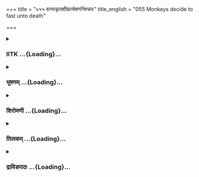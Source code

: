 +++
title = "०५५ वानरकृतशीघ्रान्वेषणनिश्चयः"
title_english = "055 Monkeys decide to fast unto death"

+++
<div caption="श्रीराम-हरिसीताराममूर्ति-घनपाठिभ्यां वचनम्" class="audioEmbed" src="https://archive.org/download/Ramayana-recitation-Sriram-harisItArAmamUrti-Ghanapaati-v2/Kanda_4/Kanda_4_KSK-055-Monkeys_decide_to_fast_unto_death.mp3"></div>

<div class="js_include collapsed" newlevelforh1="3" title="IITK" unfilled url="/purANam/rAmAyaNam/audIchya-pAThaH/iitk/4_kiShkindhAkANDam/05-daxiNAnveShaNam/055_vAnarakRtashIghrAnveShaNanishchayaH.md">
<details><summary><h3>IITK ...{Loading}...</h3></summary>

Angada resolves not to return -- monkeys decide to fast unto death



#### श्लोकः
##### मूलम्
श्रुत्वा हनुमतो वाक्यं प्रश्रितं धर्मसंहितम्।  
स्वामिसत्कारसंयुक्तमङ्गदो वाक्यमब्रवीत्॥4.55.1॥

##### शब्दार्थः
हनुमतः Hanuman's, प्रश्रितम् humble, धर्मसंहितम् consistent with righteousness, स्वामिसत्कारसंयुक्तम् full of devotion to his master, the king, वाक्यम् words, श्रुत्वा on hearing, अङ्गदः Angada, वाक्यम् these words, अब्रवीत् said.

##### आङ्ग्लानुवादः
On hearing Hanuman's humble words (of advice) consistent with righteousness and full of devotion to his master, the king, Angada saidः



#### श्लोकः
##### मूलम्
स्थैर्यमात्ममनश्शौचमानृशंस्यमथाऽर्जवम्।  
विक्रमश्चैव धैर्यं च सुग्रीवे नोपपद्यते॥4.55.2॥

##### शब्दार्थः
स्थैर्यम् steadfastness, आत्ममनश्शौचम् purity of body and mind, आनृशंस्यम् compassion, अथ and, आर्जवम् rectitude, विक्रमश्चैव valour, धैर्यं च as well as patience, सुग्रीवे in Sugriva, नोपपद्यते not found.

##### आङ्ग्लानुवादः
'Sugriva has no steadfastness, purity of body and mind, compassion, rectitude, valour and patience.



#### श्लोकः
##### मूलम्
भ्रातुर्ज्येष्ठस्य यो भार्यां जीवतो महिषीं प्रियाम्।  
धर्मेण मातरं यस्तु स्वीकरोति जुगुप्सितः॥4.55.3॥  
कथं स धर्मं जानीते येन भ्रात्रा महात्मना।  
युद्धायाभिनियुक्तेन बिलस्य पिहितं मुखम्॥4.55.4॥

##### शब्दार्थः
जुगुप्सितः despicable person, यः who, ज्येष्ठस्य of elder's, भ्रातुः brother's, जीवतः while he was alive, धर्मेण from the point of view of morality, मातरं motherlike, भार्याम् wife, प्रियाम् loved, महिषीम् queen, स्वीकरोति he took over (used her as his wife), महात्मना by the great, भ्रात्रा by the brother, युद्धाय for combat, अभिनियुक्तेन engaged, येन by whom, बिलस्य cave's, मुखम् entrance, पिहितम् blocked, सः he, धर्मम् morals, कथम् how, जानीते will he know?

##### आङ्ग्लानुवादः
'He usurped his elder brother's queen, while he was still alive. It is morally abominable since an elder brother's wife is like a mother. How can a person who blocks the entrance of a cave while his noble brother is engaged in fighting inside be treated as righteous?



#### श्लोकः
##### मूलम्
सत्यात्पाणिगृहीतश्च कृतकर्मा महायशाः।  
विस्मृतो राघवो येन स कस्य तु कृतं स्मरेत्॥4.55.5॥

##### शब्दार्थः
सत्यात् truly, पाणिगृहीतश्च held his hand, कृतकर्मा accepted, महायशाः an illustrious man, राघवः Rama, येन whom, विस्मृतः forgotten, सः he, कस्य whose, तु indeed, कृतम् help, स्मरेत् will he remember?

##### आङ्ग्लानुवादः
'Illustrious Rama, who faithfully held his hand was forgotten after he received his help. Indeed whose help would he remember?



#### श्लोकः
##### मूलम्
लक्ष्मणस्य भयाद्येन नाधर्मभयभीरुणा।  
आदिष्टा मार्गितुं सीतां धर्ममस्मिन्कथं भवेत्॥4.55.6॥

##### शब्दार्थः
येन by whom, लक्ष्मणस्य Lakshmana's, भयात् out of fear, सीताम् Sita, मार्गितुम् to search, आदिष्टाः ordered, अधर्मभयभीरुणा out of fear of unrighteousness, न not, अस्मिन् in this, धर्मम् righteousness, कथम् how, भवेत् will be?

##### आङ्ग्लानुवादः
'Sugriva ordered search for Sita out of fear of Lakshmana and not out of fear of unrighteousness. How can such a man be pious?



#### श्लोकः
##### मूलम्
तस्मिन्पापे कृतघ्ने तु स्मृतिहीने चलात्मनि।  
आर्यः को विश्वसेज्जातु तत्कुलीनो जिजीविषुः॥4.55.7॥

##### शब्दार्थः
पापे in a sinner, कृतघ्ने in an ungrateful one, स्मृतिहीने in one devoid of memory, चलात्मनि in a fickleminded self, तस्मिन् in him, जातु indeed, आर्यः a respectable one, कः who, विश्वसेत् have confidence, जिजीविषुः who wishes to live, तत् कुलीनः born in that family.

##### आङ्ग्लानुवादः
'He is a sinner and an ungrateful person as he does not remember others' help. He is fickleminded. Which respectable person will believe him? Which member of his family will wish to live?



#### श्लोकः
##### मूलम्
राज्ये पुत्रः प्रतिष्ठाप्यस्सगुणो विगुणोऽपि वा।  
कथं शत्रुकुलीनं मां सुग्रीवो जीवयिष्यति॥4.55.8॥

##### शब्दार्थः
सुगुणः virtuous, विगुणोऽपि or not virtuous also, पुत्रः a son, राज्ये in the kingdom, प्रतिष्ठाप्यः should be installed, सुग्रीवः Sugriva, शत्रुकुलीनम् enemy's descendant, माम् me, कथम् how, जीवयिष्यति will allow me to live.

##### आङ्ग्लानुवादः
'If I am the king's son, virtuous or otherwise, I will be installed in the kingdom (as successor). How can Sugriva suffer me to live when I am his enemy's descendant?



#### श्लोकः
##### मूलम्
भिन्नमन्त्रोऽपराद्धश्च हीनशक्तिः कथं ह्यहम्।  
किष्किन्धां प्राप्य जीवेयमनाथ इव दुर्बलः॥4.55.9॥

##### शब्दार्थः
भिन्नमन्त्रः my effort failed (my counsels are divided), अपराद्धश्च a crime too, हीनशक्तिः powerless, अहम् I am, किष्किन्धाम् Kishkinda, प्राप्य after reaching, दुर्बलः a weak person, अनाथ इव like an orphan, कथम् how, जीवेयम् will I live.

##### आङ्ग्लानुवादः
'My alternate strategy has failed. I have already made a mistake (by announcing my plan). My advisors are holding different views. I am powerless. How can a weakling, an orphan like me live in Kishkinda?



#### श्लोकः
##### मूलम्
पांशुदण्डेन हि मां बन्धने नोपपादयेत्।  
शठः क्रूरो नृशंसश्च सुग्रीवो राज्यकारणात्॥4.55.10॥

##### शब्दार्थः
शठः deceitful person, क्रूरः cruel one, नृशंसः treacherous person, सुग्रीवः Sugriva, राज्यकारणात् for the sake of kingdom, माम् me, उपांशुदण्डेन with secret punishment, बन्धनेन imprisonment, उपपादयेत् inflict.

##### आङ्ग्लानुवादः
'Sugriva is deceitful, cruel and treacherous. He will inflict secret punishment on me by way of imprisonment for the sake of the kingdom.



#### श्लोकः
##### मूलम्
बन्धनाद्वाऽवसादान्मे श्रेयः प्रायोपवेशनम्।  
अनुजानीत मां सर्वे गृहं गच्छन्तु वानराः॥4.55.11॥

##### शब्दार्थः
बन्धनाद्वा with imprisonment or, अवसादात् with pain, मे me, प्रायोपवेशनम् by fasting unto death, श्रेयः is better, सर्वे all, वानराः monkeys माम् me, अनुजानीत you may permit, गृहम् home, गच्छन्तु may go.

##### आङ्ग्लानुवादः
'It is better for me to fast unto death rather than suffer imprisonment. Permit me to do so. You may all go back.



#### श्लोकः
##### मूलम्
अहं वः प्रतिजानामि नागमिष्याम्यहं पुरीम्।  
इहैव प्रायमासिष्ये श्रेयो मरणमेव मे॥4.55.12॥

##### शब्दार्थः
अहम् I am, वः to you, प्रतिजानामि I pledge, अहम् I am, पुरीम् to city, न आगमिष्यामि I will not come, इहैव here only, प्रायम् आसिष्ये I seek death by fasting, मे to me, मरणमेव death alone, श्रेयः better.

##### आङ्ग्लानुवादः
'I swear I will not return to the city. I will fast unto death here only. Death for me is desirable.



#### श्लोकः
##### मूलम्
अभिवादनपूर्वं हि राघवौ बलशालिनौ।  
अभिवादनपूर्वं तु राजा कुशलमेव च॥4.55.13॥  
वाच्यस्तातो यवीयान्मे सुग्रीवो वानरेश्वरः।

##### शब्दार्थः
बलशालिनौ two powerful ones, राघवौ Rama and Lakshmana, अभिवादनपूर्वम् greet them with due courtesy on my behalf, वानरेश्वरः king of monkeys, मे to me, यवीयान् तातः father's younger brother, राजा king, सुग्रीवः Sugriva, अभिवादनपूर्वम् by conveying my respects, कुशलम् wellbeing, वाच्यः greet.

##### आङ्ग्लानुवादः
'Convey my greetings with due courtesy to Rama and Lakshmana on my behalf and my respects to my father's younger brother, king of monkeys, Sugriva and wish him well.



#### श्लोकः
##### मूलम्
आरोग्यपूर्वं कुशलं वाच्या माता रुमा च मे॥4.55.14॥  
मातरं चैव मे तारामाश्वासयितुमर्हथ।

##### शब्दार्थः
मे my, माता mother, रुमा च also Ruma, आरोग्यपूर्वम् enquire about their health, कुशलम् wellbeing, वाच्या by words, मे my, मातरम् mother, ताराम् Tara, आश्वासयितुं चैव to console, अर्हथ you should.

##### आङ्ग्लानुवादः
'You should convey my mother as well as Ruma my good wishes for their health and wellbeing. You should console my mother Tara also.



#### श्लोकः
##### मूलम्
प्रकृत्या प्रियपुत्रा सा सानुक्रोशा तपस्विनी॥4.55.15॥  
विनष्टमिह मां श्रुत्वा व्यक्तं हास्यति जीवितम्।

##### शब्दार्थः
प्रकृत्या by nature, सानुक्रोशा a compassionate woman, प्रियपुत्रा fond of her son, तपस्विनी a helpless lady, सा she, इह here, माम् me, विनष्टम् dead, श्रुत्वा on hearing, व्यक्तम् certainly, जीवितम् life, हास्यति she will give up.

##### आङ्ग्लानुवादः
'By nature my mother, is compassionate. She is fond of me. (But) she is helpless. On hearing about my death, she will certainly give up her life'.



#### श्लोकः
##### मूलम्
एतावदुक्त्वा वचनं वृद्धांस्तानभिवाद्य च॥4.55.16॥  
विवेश चाङ्गदो भूमौ रुदन्दर्भेषु दुर्मनाः।

##### शब्दार्थः
एतावत् so much, वचनम् word, उक्त्वा having expressed, तान् them, वृद्धान् old, अभिवाद्य saluted, च and, अङ्गदः Angada, रुदन् started crying, दुर्मनाः a disheartened one, भूमौ on the ground, दर्भेषु on darbha (Kusa) grass, विवेश lay down.

##### आङ्ग्लानुवादः
Having expresed so much of his feelings, disheartened Angada saluted the elderly monkeys and started crying. Then he spread the darbha grass and lay down on the ground.



#### श्लोकः
##### मूलम्
तस्य संविशतस्तत्र रुदन्तो वानरर्षभाः॥4.55.17॥  
नयनेभ्यः प्रमुमुचुरुष्णं वै वारि दुःखिताः।

##### शब्दार्थः
तस्य his, तत्र there, संविशतः when he sat down, वानरर्षभाः bulls among the monkeys, दुःखिताः said, रुदन्तः cried, नयनेभ्यः from the eyes, उष्णम् hot, वारि tears, प्रमुमुचुः shed.

##### आङ्ग्लानुवादः
Seeing him lie down the bulls among the monkeys became sad and shed hot tears from their eyes.



#### श्लोकः
##### मूलम्
सुग्रीवं चैव निन्दन्तः प्रशंसन्तश्च वालिनम्॥4.55.18॥  
परिवार्याङ्गदं सर्वे व्यवसन्प्रायमासितुम्।

##### शब्दार्थः
सर्वे all , सुग्रीवम् Sugriva, निन्दन्तः while they were blaming, वालिनम् Vali, प्रशंसन्तश्च while praising, अङ्गदम् Angada, परिवार्य after surrounding, प्रायम् आसितुम् to seek fast unto death, व्यवसन् while he decided

##### आङ्ग्लानुवादः
Blaming Sugriva and praising Vali, all the companions of Angada sat there surrounding him after having decided to fast unto death .



#### श्लोकः
##### मूलम्
मतं तद्वालिपुत्रस्य विज्ञाय प्लवगर्षभाः॥4.55.19॥  
उपस्पृश्योदकं तत्र प्राङ्मुखास्समुपाविशन्।  
दक्षिणाग्रेषु दर्भेषु उदक्तीरं समाश्रिताः॥4.55.20॥  
मुमूर्षवो हरिश्रेष्ठा एतत् क्षममिति स्म ह।

##### शब्दार्थः
वालिपुत्रस्य of Vali's son, तत् मतम्  his opinion, विज्ञाय after knowing, प्लवगर्षभाः bulls among monkeys, तत्र there, हरिश्रेष्ठाः best of monkeys, एतत् this, क्षमम् is fitting, इति in this way, मुमूर्षवः they were willing to die, उदकम् water, उपश्पृश्य having sipped, उदक्तीरम् on the (northern) shore of the sea, समाश्रिताः assembled, प्राङ्मुखाः facing the east, दक्षिणाग्रेषु pointing to the south, दर्भेषु darbha grass, समुपाविशन् sat down together.

##### आङ्ग्लानुवादः
With the opinion of Vali's son ascertained, all the great monkeys thought it proper to die. They sipped water and assembled on the northern shore of the sea facing the east with the darbha grass spread on the ground, their edges pointing southward.



#### श्लोकः
##### मूलम्
रामस्य वनवासं च क्षयं दशरथस्य च॥4.55.21॥  
जनस्थानवधं चैव वधं चैव जटायुषः।  
हरणं चैव वैदेह्या वालिनश्च वधं रणे॥4.55.22॥  
रामकोपं च वदतां हरीणां भयमागतम्।

##### शब्दार्थः
रामस्य Rama's, वनवासं च exile in the forest, दशरथस्य Dasaratha's, क्षयं च death, जनस्थानवधं चैव destruction of demons in Janasthana, जटायुषः Jatayu's, वधं चैव death, वैदेह्याः Vaidehi's, हरणं चैव and the abduction, रणे in war, वालिनः Vali's, वधं च death, रामकोपं च  and Rama's anger, वदताम् while they talked about, हरीणाम् for the monkeys, भयम् fear, आगतम् overtook.

##### आङ्ग्लानुवादः
Overtaken by the fear of death, the monkeys kept talking about Rama's exile into the forest, Dasaratha's death, destruction of demons in Janasthana, the death of Jatayu, abduction of Sita, Vali's death and Rama's anger.



#### श्लोकः
##### मूलम्
स संविशद्भिबहुभिर्महीधरो  
महाद्रिकूटप्रतिमैः प्लवङ्गमैः।  
बभूव सन्नादितनिर्दरान्तरो  
भृशं नदद्भिर्जलदैरिवोल्बणैः॥4.55.23॥

##### शब्दार्थः
संविशद्भिः preparing to lay down, महाद्रिकूटप्रतिमैः  as huge as mountain peaks, बहुभिः by many, प्लवङ्गमैः by monkeys, भृशम् greatly, सन्नादितनिर्दरान्तरः the sound that came from inside the cave, सः that, महीधरः mountain, नदद्भिः by the thundering, जलदैः with clouds,  इव like, उल्बणैः stormy clouds, बभूव appeared.

##### आङ्ग्लानुवादः
While the numerous monkeys, resembling peaks of high mountains were roaring, it resounded through the mountain caves. It was like the sound of the  stormy thunderclouds.  

#### समाप्तिः
 श्रीमद्रामायणे वाल्मीकीय आदिकाव्ये किष्किन्धाकाण्डे पञ्चपञ्चाशस्सर्गः॥  
Thus ends the fiftyfifth sarga in Kishkindakanda of the first epic, the Holy Ramayana composed by sage Valmiki.

</details>
</div>
<div class="js_include collapsed" newlevelforh1="3" title="भूषणम्" unfilled url="/purANam/rAmAyaNam/audIchya-pAThaH/TIkA/bhUShaNa_iitk/4_kiShkindhAkANDam/05-daxiNAnveShaNam/055_vAnarakRtashIghrAnveShaNanishchayaH.md">
<details><summary><h3>भूषणम् ...{Loading}...</h3></summary>



श्रुत्वा हमुमतो वाक्यं प्रश्रितं धर्मसंहितम् ।  

स्वामिसत्कारसंयुक्तमङ्गदो वाक्यमब्रवीत्  ॥  ४।५५।१  ॥   

अथ हरीणां प्रायोपवेशः पञ्चपश्चाशे श्रुत्वेत्यादि  ॥  ४।५५।१  ॥   

  

स्तैर्यमात्ममनःशौचमानृशंस्यमथार्जवम् ।  

विक्रमश्चैव धैर्यं च सुग्रीवे नोपपद्यते  ॥  ४।५५।२  ॥   

स्थैर्यं स्थिरबुद्धिता । आत्ममनःशौचम् आत्मशुद्धिः मनसः शैचम्,
अन्तःकरणशुद्धिश्चेत्यर्थः । धैर्यं गाम्भीर्यम्  ॥  ४।५५।२  ॥   

  

भ्रातुर्ज्येष्ठस्य यो भार्यां जीवतो महिषीं प्रियाम् ।  

धर्मेण मातरं यस्तु स्वीकरोति जुगुस्पितः ।  

कथं स धर्मं जानीते येन भ्रात्रा महात्मना  ॥  ४।५५।३  ॥   

मनःशौचाभावमुपपादयति भ्रातुरिति । स कथं धर्मं जानीत इति
वक्ष्यमाणमाकृष्यते । जीवत इत्यनेन भ्रातुर्मरणानन्तरं तद्भार्यापरिग्रहः
कुलधर्म इत्यवगम्यते  ॥  ४।५५।३  ॥   

  

युद्धायाभिनियुक्तेन बिलस्य पिहितं मुखम्  ॥  ४।५५।४  ॥   

आनृशंस्याभावमुपपादयति युद्धायेति । युद्वायाभिनियुक्तेन,
द्वारान्निर्गतस्य शत्रोः युद्धायवालिना नियुक्तेनेत्यर्थः  ॥  ४।५५।४  ॥   

  

सत्यात्पाणिगृहीतश्च कृतकर्मा महायशाः ।  

विस्मृतो राघवो येन स कस्य तु कृतं स्मरेत्  ॥  ४।५५।५  ॥   

आर्जवाभावमुपपादयति सत्यादिति । पाणिगृहीतः पाणौ गृहीतः  ॥  ४।५५।५  ॥   

  

लक्ष्मणस्य भयाद्येन नाधर्मभयभीरुणा ।  

आदिष्टा मार्गितुं सीतां धर्ममस्मिन् कथं भवेत्  ॥  ४।५५।६  ॥   

तस्मिन् पापे कृतघ्ने तु स्मृतिहीने चलात्मनि ।  

आर्यः को विश्वसेज्जातु तत्कुलीनो जिजीविषुः  ॥  ४।५५।७  ॥   

कथं तर्हि सेनामानीतवान् सुग्रीव इत्याशङ्क्याह लक्ष्मणस्येति ।
नाधर्मभयभीरुणा, भयशब्दो ऽत्र भयहेतुपरः, अधर्मरूपभयहेतोर्भीरुणा न च,
किन्तु लक्ष्णस्य भयात् लक्ष्मणदण्डनिमित्तभयादित्यर्थः  ॥  ४।५५।६,७  ॥   

  

राज्ये पुत्रः प्रतिष्ठाप्यः सगुणो निर्गुणो ऽपि वा ।  

कथं शत्रुकुलीनं मां सुग्रीवो जीवयिष्यति  ॥  ४।५५।८  ॥   

तव यौवराज्यस्थापनं किं विस्मृतो ऽसीत्यत्राह राज्य इति । पुत्रः
जनिष्यमाणः स्वपुत्रः  ॥  ४।५५।८  ॥   

  

भिन्नमन्त्रो ऽपराद्धश्च हीनशक्तिः कथं ह्यहम् ।  

किष्किन्धां प्राप्य जीवेयमनाथ इव दुर्बलः  ॥  ४।५५।९  ॥   

भिन्नमन्त्रः प्रकाशितविगृह्यावस्थानमन्त्रः । अपराद्धः कृतापराधः । यद्वा
पितृहिंसनेन सञ्जातापराधः  ॥  ४।५५।९  ॥   

  

उपांशुदण्डेन हि मां बन्धनेनोपपादयेत् ।  

शठः क्रूरो नृशंसश्च सुग्रीवो राज्यकारणात्  ॥  ४।५५।१०  ॥   

उपांशुदण्डेन रहस्यदण्डरूपेण । उपपादयेत् प्रापयेत्  ॥  ४।५५।१०  ॥   

  

बन्धनाद्वा ऽवसादान्मे श्रेयः प्रायोपवेशनम् ।  

अनुजानीत मां सर्वे गृगं गच्छन्तु वानराः  ॥  ४।५५।११  ॥   

अहं वः प्रतिजानामि नागमिष्याम्यहं पुरीम् ।  

इहैव प्रायमासिष्ये श्रेयो मरणमेव मे  ॥  ४।५५।१२  ॥   

बन्धनाद्वा ऽवसादान्म इति । वेति प्रसिद्धौ । बन्धनरूपावसादात्  ॥ 
४।५५।११,१२  ॥   

  

अभिवादनपूर्वं तु राघवौ बलशालिनौ ।  

अभिवादनपूर्वं तु राजा कुशलमेव च ।  

वाच्यस्तातो यवीयान् मे सुग्रीवो वानरेश्वरः  ॥  ४।५५।१३  ॥   

आरोग्यपूर्वं कुशलं वाच्या माता रुमा च मे ।  

मातरं चैव मे तारामाश्वासयितुमर्हथ  ॥  ४।५५।१४  ॥   

अभिवादनेति । राघवौ कुशलं वाच्यावित्यनुषङ्गः  ॥  ४।५५।१३,१४  ॥   

  

प्रकृत्या प्रियपुत्रा सा सानुक्रोशा तपस्विनी ।  

विनष्टमिह मां श्रुत्वा व्यक्तं हास्यति जीवितम्  ॥  ४।५५।१५  ॥   

एतावदुक्त्वा वचनं वृद्धांस्तानभिवाद्य च ।  

विवेश चाङ्गदो भूमौ रुदन् दर्भेषु दुर्मनाः  ॥  ४।५५।१६  ॥   

तपस्विनी शोचनीया  ॥  ४।५५।१५,१६  ॥   

  

तस्य संविशतस्तत्र रुदन्तो वानरर्षभाः ।  

नयनेभ्यः प्रमुमुचुरुष्णं वै वारि दुःखिताः  ॥  ४।५५।१७  ॥   

सुग्रीवं चैव निन्दन्तः प्रशंसन्तश्च वालिनम् ।  

परिवार्याङ्गदं सर्वे व्यवसन् प्रायमासितुम्  ॥  ४।५५।१८  ॥   

तस्य संविशतस्तस्मिन् संविशति । संवेशः शयनम्  ॥  ४।५५।१७,१८  ॥   

  

मतं तद्वालिपुत्रस्य विज्ञाय प्लवगर्षभाः ।  

उपस्पृश्योदकं तत्र प्राङ्मुखाः समुपाविशन्  ॥  ४।५५।१९  ॥   

तत्र विन्ध्ये  ॥  ४।५५।१९  ॥   

  

दक्षिणाग्रेषु दर्भेषु उदक्तीरं समाश्रिताः ।  

मुमूर्षवो हरिश्रेष्टा एतत्क्षममिति स्म ह  ॥  ४।५५।२०  ॥   

उदक्तीरं समुद्रस्योत्तरतीरम् । एतत् प्रायोपवेशनं क्षममिति, मत्वेति शेषः
 ॥  ४।५५।२०  ॥   

  

रामस्य वनवासं च क्षयं दशरथस्य च ।  

जनस्थानवधं चैव वधं चैव जटायुषः  ॥  ४।५५।२१  ॥   

जनस्थानवधं जनस्थानस्थरक्षोवधम्  ॥  ४।५५।२१  ॥   

  

हरणं चैव वैदेह्या वालिनश्च वधं रणे ।  

रामकोपं च वदतां हरीणां भयमागतम्  ॥  ४।५५।२२  ॥   

स संविशद्भिर्बहुभिर्महीधरो महाद्रिकूटप्रतिमैः प्लवङ्गमैः ।  

बभूव सन्नादितनिर्दरान्तरो भृशं नदद्भिर्जलदैरिवोल्बणैः  ॥  ४।५५।२३  ॥   

इत्यार्षे श्रीरामायणे वाल्मीकीये आदिकाव्ये श्रीमत्किष्किन्धाकाण्डे
पञ्चपञ्चाशः सर्गः  ॥  ५५  ॥   

आगतं भयं प्रायोपवेशनरूपभयनिमित्तं च वदतां वदत्सु च स महीधरो भृशं
सन्नादितनिर्दरान्तरो बभूवेत्युत्तरेणान्वयः । अस्मिन्सर्गे
सार्धत्रयोविंशतिश्लोकाः  ॥  ४।५५।२२,२३  ॥   

इति श्रीगोविन्दराजविरचिते श्रीरामायणभूषणे मुक्ताहाराख्याने
किष्किन्धाकाण्डव्याख्याने पञ्चपञ्चाशः सर्गः  ॥  ५५  ॥   



</details>
</div>
<div class="js_include collapsed" newlevelforh1="3" title="शिरोमणी" unfilled url="/purANam/rAmAyaNam/audIchya-pAThaH/TIkA/shiromaNI_iitk/4_kiShkindhAkANDam/05-daxiNAnveShaNam/055_vAnarakRtashIghrAnveShaNanishchayaH.md">
<details><summary><h3>शिरोमणी ...{Loading}...</h3></summary>



श्रुत्वेति । स्वामिसत्कारसंयुक्तं हनुमतो वाक्यं श्रुत्वा अङ्गदो ऽब्रवीत्
 ॥  ४।५५।१ ॥   

  

तद्वचनाकारमाह-- स्थैर्यमिति । सुग्रीवे स्थैर्यप्रभृतिः नोपपद्यते घटते  ॥ 
४।५५।२ ॥   

  

तत्र हेतुं वदन्नाह भ्रातुरिति । धर्मेण धर्मबुद्ध्या मातरं ज्येष्ठस्य
भ्रातुर्भार्यां जुगुप्सितं यथा भवति तथा यः स्वीकरोति । युद्धाय युद्धं
कर्तुं गच्छतेति शेषः । भ्रात्रा अभिनियुक्तेन बिलमुखरक्षणाय नियोजितेन येन
च बिलस्य मुखं पिहितं स सुग्रीवः धर्मं कथं जानीते । श्लोकद्वयमेकान्वयि  ॥ 
४।५५।३,४  ॥   

  

सत्यादिति । सत्यात्सत्यमवलम्ब्य पाणिगृहीतः पाणिग्रहेण स्वीकृतः कृतकर्मा
कृतोपकृतिः राघवः येन विस्मृतः सः सुग्रीवः कस्य सुकृतं स्मरेत् न
कस्यापीत्यर्थः  ॥  ४।५५।५  ॥   

  

ननु विस्मृतिश्चेत् कथं वयं प्रेषिताः इत्यत आह लक्ष्मणस्येति ।
नाधर्मभयभीरुणा अधर्मभयभीतभिन्नेन येन सुग्रीवेण लक्ष्मणस्य भयेन हेतुना
सीतां मार्गितुं स्वयमादिष्टास्तस्मिन् सुग्रीवे धर्मः कथं भवेत्  ॥  ४।५५।६
 ॥   

  

तस्मिन्निति । स्मृतिभिन्ने धर्मशास्त्रोक्तधर्मरहिते किंच
उपकृतिविषयकस्मरणरहिते अत एव पापादिविशिष्टे तस्मिन् सुग्रीवे आर्यः
बुद्धिमत्वादिना श्रेष्ठस्तत्कुलीनः तत् कुलजातः को विशेषतो विश्वसेत् न को
ऽपीत्यर्थः  ॥  ४।५५।७  ॥   

  

राज्य इति । सगुणो धर्मावान् विगुणः अधर्मवान् तद्विचारेण न
किंचित्फलमित्यर्थः, सुग्रीवः पुत्रं जनिष्यमाणस्वतनयं राज्ये प्रतिष्ठाप्य
प्रतिष्ठापयितुं विचार्य शत्रुकुलीनं मां कथं जीवयिष्यति  ॥  ४।५५।८  ॥   

  

भिन्नेति । भिन्ना विनष्टा शक्तिः अन्वेषणसामर्थ्यं यस्य सः अत एव भिन्नः
दूरीकृतो मन्त्रः तदुपदिष्टकालो येन अत एव अपराद्धो ऽहं किष्किन्धां
प्राप्य अनाथ इव कथं जीवेयम्  ॥  ४।५५।९  ॥   

  

उपांश्विति । सुग्रीवः राजकारणात् उपांशुदण्डेन अल्पवधोपायेन बन्धनेन
सर्वकालं निरोधेन उपपादयेत् योजयेत्  ॥  ४।५५।१०  ॥   

  

बन्धनादिति । बन्धनात् बन्धनजनितात् अवसादात् खेदात् प्रायोपवेशनमेव श्रेयः
अतः सर्वे वानराः मामनुजानन्तु प्रायोपवेशनाय आज्ञापयन्तु गृहं गच्छन्तु च
 ॥  ४।५५।११ ॥   

  

मत्कर्तृककिष्किन्धागमनाय न यतितव्यमिति बोधयन्नाह अहमिति । इह अस्मिन्
समये मरणमेव श्रेयः अतः प्रायं प्रायोपवेशनमासिष्ये प्राप्स्यामि अतः
किष्किन्धामहं न गमिष्यामि इति वः युष्माकमग्रे ऽहं प्रतिजानामि प्रतिज्ञां
करोमि  ॥  ४।५५।१२  ॥   

  

अभीति । बलशालिनौ राघवौ अभिवादनपूर्वकं प्रणामपूर्वकं कुशलं वाच्यौ
वानरेश्वरो वानरेश्रेष्ठः यवीयान् कनिष्ठो वृद्धो राजा सुग्रीवश्च
अभिवादनपूर्वं कुशलं वाच्यः । मे मातरं राम् आश्वासयितुमर्हथ ।
सार्धश्लोकद्वयमेकान्वयि  ॥  ४।५५।१३,१४ ॥   

  

आश्वासने हेतुमाह प्रकृत्येति । प्रकृत्या स्वभावेन प्रियपुत्रा सानुक्रोशा
दयावती तपस्विनी सा तारा विनष्टं मां श्रुत्वा जीवितं जीवनं हास्यति
त्यक्ष्यति । एतेनाश्वासनस्य प्राणरक्षाहेतुत्वं सूचितम् ।
अर्धद्वयमेकान्वयि  ॥  ४।५५।१५  ॥   

  

एतावदिति । दुर्मुखः उदासीनवदनो ऽङ्गदः रुदन् वृद्धान् तान् एतावदुक्त्वा
अभिवाद्य च भूमौ दर्भेषु विवेश  ॥  ४।५५।१६  ॥   

  

तस्येति । संविशतस्तस्याङ्गदस्य समीपे दुःखिताः अत एव रुदन्तो वानरर्षभाः
नयनेभ्यः उष्णं वारि प्रमुमुचुः  ॥  ४।५५।१७  ॥   

  

सुग्रीवमिति । सुग्रीवं निन्दन्तः यस्य एक एव पुत्रः सो ऽपि मुमूर्षुरिति
तस्यातीव दुर्भगत्वमिति वदन्तः वालिनं प्रशंसन्तः वाली अतीव भाग्यवान्
युद्धे रामसंमुखे मृतः इति वदन्तः सर्वे वानराः अङ्गदं परिवार्य
प्रायमासितुं व्यवसन् व्यवस्यन्  ॥  ४।५५।१८  ॥   

  

तदिति । प्लवगर्षभाः वालिपुत्रस्य तत् प्रायोपवेशनविषयकप्रतिज्ञाबोधकं
वाक्यं विज्ञाय संस्मृत्य उदकमुपस्पृश्य समुपाविशन्  ॥  ४।५५।१९  ॥   

  

दक्षिणेति । उदक्तीरं समुद्रस्य उत्तरतटं समाश्रिताः दक्षिणाग्रेषु दर्भेषु
संस्थिताः इति शेषः, मुमूर्षवो हरिश्रेष्ठाः एतत् प्रायोपवेशनं क्षमं
युक्तमित्यूचुरिति शेषः  ॥  ४।५५।२० ॥   

  

रामस्येति । रामस्य वनवासादीन् वदतां हरीणां वानराणां भयं
वक्ष्यमाणभीतिरागतं प्राप्तम् । अर्धचतुष्टयमेकान्वयि  ॥  ४।५५।२१,२२  ॥   

  

स इति । संविशद्भिः महाद्रिकूटप्रतिमैः महाशैलशृङ्गसदृशैः प्लवङ्गमैः सः
वानरसमीपवतीं महीधरः नदद्भिर्जलदैरम्बरमाकाशमिव सन्नादितं निर्झरान्तरं
निर्झरमध्यं यस्य सः बभूव  ॥  ४।५५।२३  ॥   

  

इति श्रीमद्वाल्मीकीयरामायणव्याख्याने रामायणशिरोमणौ किष्किन्धाकाण्डे
पञ्चपञ्चाशः सर्गः  ॥  ४।५५  ॥   

  



</details>
</div>
<div class="js_include collapsed" newlevelforh1="3" title="तिलकम्" unfilled url="/purANam/rAmAyaNam/audIchya-pAThaH/TIkA/tilaka_iitk/4_kiShkindhAkANDam/05-daxiNAnveShaNam/055_vAnarakRtashIghrAnveShaNanishchayaH.md">
<details><summary><h3>तिलकम् ...{Loading}...</h3></summary>



प्रश्रितं विनीतम् । स्वामिसत्कारसंयुक्तं सुग्रीवसन्मानयुक्तमिति
हनुमद्वाक्यविशेषणम्  ॥  ४।५५।१  ॥   

  

आत्ममनसोः शौचं कामादिदोषराहित्यम्  ॥  ४।५५।२  ॥   

  

तदनुपपत्तिमेव दर्शयति भ्रातुरिति । ज्येष्ठस्य भ्रातुर्भार्यां धर्मेण
मातरं धर्ममार्गेण वर्तमानां ज्येष्ठभ्रातृपत्नीं तां मातृतुल्यां जीवतो मम
समक्षम् अनेन "देवराच्च सुतोत्पतिम्" इत्यतो ऽपि धर्मत्वं वारितम् । यद्वा
जीवतो महिषीमिति महिषयुद्धकालिकस्वीकारपरम् । यः स्वीकरोति कथं स धर्मं
जानीत इत्यन्वयः । एतेन हनूमदुक्तं धर्मराजत्वं प्रत्याख्यातम् । एतद्वचो
ऽङ्गदस्य केवलरोषमूलं त्रैवर्णिकातिरिक्तधर्मास्मरणमूलकम्  ॥  ४।५५।३  ॥   

  

स उक्तजुगुप्सितकर्मकारी । धर्माज्ञाने उपपत्त्यन्तरमप्याह युद्धाय
युद्धार्थं गच्छता भ्रात्रा ऽभिनियुक्तेन । बिलरक्षणनियुक्तेनेत्यर्थः  ॥ 
४।५५।४  ॥   

  

सत्यादग्निसाक्षिकतया पाणिगृहीतो मित्रं कृतो राघवो ऽपि येन विस्मृतः, स
कस्य सुकृतमुपकारं स्मरेत् न कस्यापीत्यतः कथं कृतज्ञ इत्यर्थः  ॥  ४।५५।५
 ॥   

  

ननु तत्कार्ये प्रवृत्तत्वात्कथं न कृतज्ञो ऽत आह-- लक्ष्मणस्येति ।
भयौपाधिक्येषा प्रवृत्तिर्न धर्ममूलेति भावः । "धर्ममस्मिन्" इति पाठे
धर्मं धर्मधीमूलं प्रवर्तनमित्यर्थः  ॥  ४।५५।६  ॥   

  

स्मृतिभिन्ने स्मृतिर्मन्वादीनां भिन्ना त्यक्ता येन । चलात्मनि
चञ्चलान्तःकरणे । तत्कुलीनो तज्ज्ञातिकोटिप्रविष्टः  ॥  ४।५५।७  ॥   

  

तदेव विवृणोति राज्ये इति । सुग्रीवः सुगुणो निर्गुणो वा ऽस्तु, न मे
तद्विचारेण किञ्चित्, अपि तु शत्रुकुलीनं मां पुत्रं राज्ये प्रतिष्ठाप्य
कथं सुग्रीवो जीवयिष्यति न कथमपीत्यर्थः  ॥  ४।५५।८  ॥   

  

इतो ऽपि न जीवयिष्यतीत्याह भिन्नेति । भिन्नो बिलप्रवेशरूपो मन्त्रो यस्य
सः । एवं मन्त्रस्य यस्य कस्यापि मुखाच्छ्रवणे ऽवश्यंभाविनि
स्पष्टमपराद्धश्च भवामि । हीनशक्तिः सुग्रीवापेक्षया हीनबलः
हनुमदुक्तरीत्या सहायबलहीनश्च  ॥  ४।५५।९  ॥   

  

उपांशुदण्डस्यैव रूपम् बन्धनेनेति । पुत्र इति कृत्वा वधाभावः । अपराद्ध
इति च बन्धननिश्चयः  ॥  ४।५५।१०  ॥   

  

तदेव द्रढयन्नाह बन्धनादिति । अवसादो बन्धनजं दुःखम्  ॥  ४।५५।११,१२  ॥   

  

राजा सुग्रीवः कुशलमेव वाच्य इत्यनुकर्षः । न त्विदानीं
दुःखवशादुक्तमित्यर्थः । राघवौ कुशलं वाच्यौ  ॥  ४।५५।१३  ॥   

  

अथ मातुः कुशलविज्ञापनाशेषतया, आरोग्यपूर्वकत्वविशेषाभिधित्सया च पुनः
सुग्रीवे कुशलविज्ञापनमाह वाच्यस्तात इति  ॥  ४।५५।१४,१५  ॥   

  

वृद्धाञ्जाम्बवदादीन्  ॥  ४।५५।१६,१७  ॥   

  

सुग्रीवं निन्दन्तः अङ्गदपक्ष्या इति शेषः  ॥  ४।५५।१८  ॥   

  

व्यवसन् व्यवास्यन्नित्यर्थः  ॥  ४।५५।१९,२०  ॥   

  

हरिश्रेष्ठा अपि एतत्प्रायोपवेशनमेवास्माकमद्य क्षमं युक्तमिति मन्यन्ते
स्मेति शेषः । स्वामिनि म्रियमाणे तं परित्यज्यास्माकं गमनमयुक्तमिति
तत्क्षमत्वव्यवसायः । रामस्य वनवासमित्यादिना ऽग्रिमसर्गार्थसङ्क्षेपः  ॥ 
४।५५।२१  ॥   

  

भयमागतम् संपातिजं वक्ष्यमाणं भयमित्यर्थः  ॥  ४।५५।२२  ॥   

  

भृशं नदद्भिः संपातिजभयादिति शेषः  ॥  ४।५५।२३  ॥   

  

इति श्रीरामाभिरामे श्रीरामीये रामायणतिलके वाल्मीकिय आदिकाव्ये
किष्किन्धाकाण्डे पञ्चपञ्चाशः सर्गः  ॥  ४।५५  ॥   

  



</details>
</div>
<div class="js_include collapsed" newlevelforh1="3" title="द्राविडपाठः" unfilled url="/purANam/rAmAyaNam/drAviDapAThaH/4_kiShkindhAkANDam/05-daxiNAnveShaNam/055_vAnarakRtashIghrAnveShaNanishchayaH.md">
<details><summary><h3>द्राविडपाठः ...{Loading}...</h3></summary>



  
श्रुत्वा हमुमतो वाक्यं प्रश्रितं धर्मसंहितम्।  
स्वामिसत्कारसंयुक्तमङ्गदो वाक्यमब्रवीत् ॥ 4.55.1 ॥   
स्तैर्यमात्ममनःशौचमानृशंस्यमथार्जवम्।  
विक्रमश्चैव धैर्यं च सुग्रीवे नोपपद्यते ॥ 4.55.2 ॥   
धर्मेण मातरं यस्तु स्वीकरोति जुगुस्पितः।  
कथं स धर्मं जानीते येन भ्रात्रा महात्मना ॥ 4.55.3 ॥   
युद्धायाभिनियुक्तेन बिलस्य पिहितं मुखम् ॥ 4.55.4 ॥   
सत्यात्पाणिगृहीतश्च कृतकर्मा महायशाः।  
विस्मृतो राघवो येन स कस्य तु कृतं स्मरेत् ॥ 4.55.5 ॥   
लक्ष्मणस्य भयाद्येन नाधर्मभयभीरुणा।  
आदिष्टा मार्गितुं सीतां धर्ममस्मिन् कथं भवेत् ॥ 4.55.6 ॥   
तस्मिन् पापे कृतघ्ने तु स्मृतिहीने चलात्मनि।  
आर्यः को विश्वसेज्जातु तत्कुलीनो जिजीविषुः ॥ 4.55.7 ॥   
राज्ये पुत्रः प्रतिष्ठाप्यः सगुणो निर्गुणोऽपि वा।  
कथं शत्रुकुलीनं मां सुग्रीवो जीवयिष्यति ॥ 4.55.8 ॥   
भिन्नमन्त्रोऽपराद्धश्च हीनशक्तिः कथं ह्यहम्।  
किष्किन्धां प्राप्य जीवेयमनाथ इव दुर्बलः ॥ 4.55.9 ॥   
उपांशुदण्डेन हि मां बन्धनेनोपपादयेत्।  
शठः क्रूरो नृशंसश्च सुग्रीवो राज्यकारणात् ॥ 4.55.10 ॥   
बन्धनाद्वाऽवसादान्मे श्रेयः प्रायोपवेशनम्।  
अनुजानीत मां सर्वे गृगं गच्छन्तु वानराः ॥ 4.55.11 ॥   
अहं वः प्रतिजानामि नागमिष्याम्यहं पुरीम्।  
इहैव प्रायमासिष्ये श्रेयो मरणमेव मे ॥ 4.55.12 ॥   
अभिवादनपूर्वं तु राजा कुशलमेव च।  
वाच्यस्तातो यवीयान् मे सुग्रीवो वानरेश्वरः ॥ 4.55.13 ॥   
आरोग्यपूर्वं कुशलं वाच्या माता रुमा च मे।  
मातरं चैव मे तारामाश्वासयितुमर्हथ ॥ 4.55.14 ॥   
प्रकृत्या प्रियपुत्रा सा सानुक्रोशा तपस्विनी।  
विनष्टमिह मां श्रुत्वा व्यक्तं हास्यति जीवितम् ॥ 4.55.15 ॥   
एतावदुक्त्वा वचनं वृद्धांस्तानभिवाद्य च।  
विवेश चाङ्गदो भूमौ रुदन् दर्भेषु दुर्मनाः ॥ 4.55.16 ॥   
तस्य संविशतस्तत्र रुदन्तो वानरर्षभाः।  
नयनेभ्यः प्रमुमुचुरुष्णं वै वारि दुःखिताः ॥ 4.55.17 ॥   
सुग्रीवं चैव निन्दन्तः प्रशंसन्तश्च वालिनम्।  
परिवार्याङ्गदं सर्वे व्यवसन् प्रायमासितुम् ॥ 4.55.18 ॥   
मतं तद्वालिपुत्रस्य विज्ञाय प्लवगर्षभाः।  
उपस्पृश्योदकं तत्र प्राङ्मुखाः समुपाविशन् ॥ 4.55.19 ॥   
दक्षिणाग्रेषु दर्भेषु उदक्तीरं समाश्रिताः।  
मुमूर्षवो हरिश्रेष्टा एतत्क्षममिति स्म ह ॥ 4.55.20 ॥   
रामस्य वनवासं च क्षयं दशरथस्य च।  
जनस्थानवधं चैव वधं चैव जटायुषः ॥ 4.55.21 ॥   
हरणं चैव वैदेह्या वालिनश्च वधं रणे।  
रामकोपं च वदतां हरीणां भयमागतम् ॥ 4.55.22 ॥   
स संविशद्भिर्बहुभिर्महीधरो महाद्रिकूटप्रतिमैः प्लवङ्गमैः।  
बभूव सन्नादितनिर्दरान्तरो भृशं नदद्भिर्जलदैरिवोल्बणैः ॥ 4.55.23 ॥   

</details>
</div>
